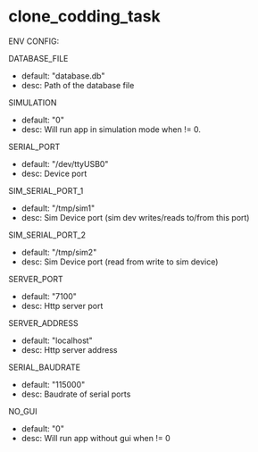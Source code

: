 # clone_codding_task

ENV CONFIG:

DATABASE_FILE
- default: "database.db"
- desc: Path of the database file
    
SIMULATION
- default: "0"
- desc: Will run app in simulation mode when != 0.

SERIAL_PORT
- default: "/dev/ttyUSB0"
- desc: Device port

SIM_SERIAL_PORT_1
- default: "/tmp/sim1"
- desc: Sim Device port (sim dev writes/reads to/from this port)

SIM_SERIAL_PORT_2
- default: "/tmp/sim2"
- desc: Sim Device port (read from write to sim device)

SERVER_PORT
- default: "7100"
- desc: Http server port

SERVER_ADDRESS
- default: "localhost"
- desc: Http server address

SERIAL_BAUDRATE
- default: "115000"
- desc: Baudrate of serial ports

NO_GUI
- default: "0"
- desc: Will run app without gui when != 0
